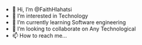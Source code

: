 - 👋 Hi, I’m @FaithHlahatsi
- 👀 I’m interested in Technology 
- 🌱 I’m currently learning Software engineering 
- 💞️ I’m looking to collaborate on Any Technological 
- 📫 How to reach me... 

<!---
FaithHlahatsi/FaithHlahatsi is a ✨ special ✨ repository because its `README.md` (this file) appears on your GitHub profile.
You can click the Preview link to take a look at your changes.
--->
